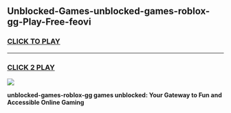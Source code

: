 
## Unblocked-Games-unblocked-games-roblox-gg-Play-Free-feovi
<h3>
<a href="https://premium76.site?title=unblocked-games-roblox-gg&ref=10A">CLICK TO PLAY</a></h3>
<hr>

<h3>
<a href="https://premium76.site?title=unblocked-games-roblox-gg&ref=10A">CLICK 2 PLAY</a>
  
</h3>

<a href="https://premium76.site?title=unblocked-games-roblox-gg&ref=10A"><img src="https://clearcache.store/games.png"></a>


**unblocked-games-roblox-gg games unblocked: Your Gateway to Fun and Accessible Online Gaming**
